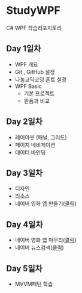 # StudyWPF
C# WPF 학습리포지토리

## Day 1일차
- WPF 개요
- Git , GitHub 설정
- 나눔고딕코딩 폰트 설정
- WPF Basic
  - 기본 프로젝트
  - 윈폼과 비교
  
## Day 2일차
- 레이아웃 (패널, 그리드)
- 페이지 네비게이션
- 데이터 바인딩

## Day 3일차
- 디자인
- 리소스
- 네이버 영화 앱 만들기([클릭](https://github.com/Jitae9605/StudyWPF/tree/main/portfolio))

## Day 4일차
- 네이버 영화 앱 마무리([클릭](https://github.com/Jitae9605/StudyWPF/tree/main/portfolio))
- 네이버 뉴스검색([클릭](https://github.com/Jitae9605/StudyWPF/tree/main/portfolio))

## Day 5일차
- MVVM패턴 학습
